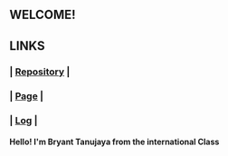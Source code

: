 ## WELCOME!

## LINKS
### | [Repository](https://github.com/bryanttanujaya/oS212) |
### | [Page](https://bryanttanujaya.github.io/oS212/) |
### | [Log](https://github.com/bryanttanujaya/oS212/blob/master/TXT/mylog.txt) |

#### Hello! I'm Bryant Tanujaya from the international Class
